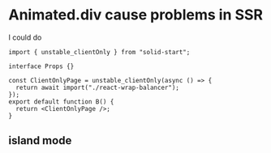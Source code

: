 # Animated.div cause problems in SSR

I could do

```tsx
import { unstable_clientOnly } from "solid-start";

interface Props {}

const ClientOnlyPage = unstable_clientOnly(async () => {
  return await import("./react-wrap-balancer");
});
export default function B() {
  return <ClientOnlyPage />;
}
```

## island mode
